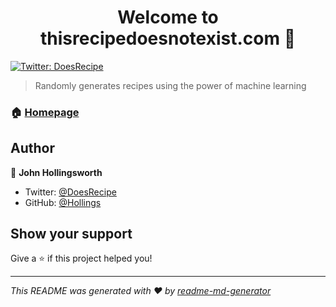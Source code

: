 <h1 align="center">Welcome to thisrecipedoesnotexist.com 👋</h1>
<p>
  <a href="https://twitter.com/DoesRecipe">
    <img alt="Twitter: DoesRecipe" src="https://img.shields.io/twitter/follow/DoesRecipe.svg?style=social" target="_blank" />
  </a>
</p>

> Randomly generates recipes using the power of machine learning

### 🏠 [Homepage](https://thisrecipedoesnotexist.com)

## Author

👤 **John Hollingsworth**

* Twitter: [@DoesRecipe](https://twitter.com/DoesRecipe)
* GitHub: [@Hollings](https://github.com/Hollings)

## Show your support

Give a ⭐️ if this project helped you!

***
_This README was generated with ❤️ by [readme-md-generator](https://github.com/kefranabg/readme-md-generator)_
